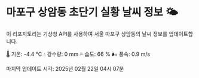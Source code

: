 
# 마포구 상암동 초단기 실황 날씨 정보 🌤️

이 리포지토리는 기상청 API를 사용하여 서울 마포구 상암동의 날씨 정보를 업데이트합니다. 

🌡️ 기온: -4.4 ℃
💧 강수량: 0 mm
💦 습도: 66 %
🌬️ 풍속: 0.9 m/s

마지막 업데이트 시각: 2025년 02월 22일 04시 07분    
